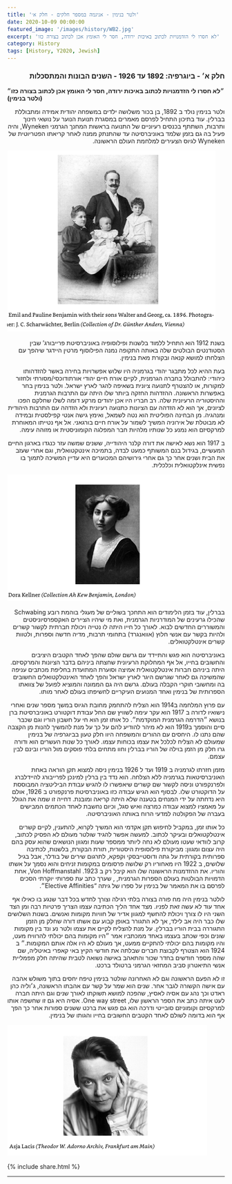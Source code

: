 ```yaml
---
title: 'ולטר בנימין - אניגמה במספר חלקים - חלק א׳'
date: 2020-10-09 00:00:00
featured_image: '/images/history/WB2.jpg'
excerpt: 'לא חסרו לי הזדמנויות לכתוב באיכות ירודה, חסר לי האומץ אכן לכתוב בצורה כזו'
category: History
tags: [History, Y2020, Jewish]
---
```


<h3 align="right"><strong>חלק א׳ - ביוגרפיה: 1892 עד 1926 - השנים הבונות והמתסכלות
</strong></h3>


<strong>
״לא חסרו לי הזדמנויות לכתוב באיכות ירודה, חסר לי האומץ אכן לכתוב בצורה כזו״ (ולטר בנימין)
</strong>


<p dir="rtl"> 
ולטר בנימין נולד ב 1892, בן בכור משלושה ילדים במשפחה יהודית אמידה ומתבוללת בברלין. עוד בתיכון התחיל לפרסם מאמרים במסגרת תנועת הנוער על נושאי חינוך ותרבות, השתתף בכנסים רעיוניים של התנועה בראשות המחנך הגרמני Wyneken, והיה פעיל בה גם בזמן שלמד באוניברסיטה עד שהתנתק ממנה לאחר קריאתו הפטריוטית של Wyneken לגיוס הצעירים למלחמת העולם הראשונה.
</p>

<div class="gallery" data-columns="1">
	<img src="/images/history/WB3.png">
</div>


<p dir="rtl"> 
בשנת 1912 הוא התחיל ללמוד בלשנות ופילוסופיה באוניברסיטת פרייבורג’ שבין הסטודנטים הבולטים שלה באותה התקופה נמנה הפילוסוף מרטין היידגר שיהפך עם הצלחתו למושא קנאה ובקורת מאת בנימין.
</p>


<p dir="rtl">
בעת ההיא לכל מתבגר יהודי בגרמניה היו שלוש אפשרויות בחירה באשר להזדהותו כיהודי: להתבולל בחברה הגרמנית, לקיים אורח חיים יהודי אורתודוכסי/מסורתי ולחזור למקורות, או להצטרף לתנועה ציונית בשאיפה להגר לארץ ישראל. ולטר בנימין בחר באפשרות הראשונה. ההזדהות החזקה ביותר שלו היתה עם התרבות הגרמנית וההיסטוריה הרעיונית שלה. רב חבריו היו אכן יהודים מרקע דומה לשלו שחלקם הפכו לציונים, אך הוא לא הזדהה עם הציונות כתנועה רעיונית ולא הזדהה עם התרבות היהודית ומנהגיה. מן הבחינה הפוליטית הוא נטה לשמאל, ואימץ גישה אנטי קפילסטית ובמידה לא מבוטלת של אירוניה המשיך לשמור על אורח חיים בורגאני. אל אף נטייתו המאוחרת למרקסיזם הוא נמנע כל שנותיו מלהיות חבר המפלגה הקומוניסטית או מזוהה עימה.
</p>

<p dir="rtl">
ב 1917 הוא נשא לאישה את דורה קלנר היהודייה, ששנים שמשה עזר כנגדו בארגון החיים המעשיים, בגידול בנם המשותף כמעט לבדה, בתמיכה אינטקטואלית, וגם אחרי שעזב את הבית ושנים אחר כך גם אחרי גירושיהם המכוערים היא עדיין המשיכה לתמוך בו נפשית אינלקטואלית וכלכלית.
</p>

<div class="gallery" data-columns="1">
	<img src="/images/history/Dora.png">
</div>

<p dir="rtl">
בברלין, עוד בזמן הלימודים הוא התחכך בשוליים של מעגלי בוהמת רובע Schwabing שהכילו גרעינים של המודרניות הגרמנית, ואת מי שיהיו הציירים האקספרסיוניסטים והמשוררים החדשים לבוא. לאורך כל חייו היתה לו נטייה ויכולת חברתית לקשור קשרים ולהיות בקשר עם אנשי חלוץ (אוואנגרד) בתחומי תרבות, מדיה חדשה וספרות, ולטוות קשרים אינטלקטואלים.
</p>

<p dir="rtl">
באוניברסיטה הוא פגש  והתיידד עם גרשם שולם שהפך לאחד הקטבים היציבים והחשובים בחייו, אל אף המחלוקת הרעיונית שחצתה ביניהם בדבר הציונות והמרקסיזם. היתה ביניהם חברות אינטלקטואלית אמיצה וסוערת המתועדת בחליפת מכתבים עניפה שהמשיכה גם לאחר שגרשם היגר לארץ ישראל והפך לאחד האינטלקטואלים החשובים בה ומחשובי חוקרי הקבלה בעולם. גרשם היה גם הממונה והמוציא לפועל של צוואתו הספרותית של בנימין ואחד המנועים העיקריים לחשיפתו בעולם לאחר מותו. 
</p>

<p dir="rtl">
עם פרוץ המלחמה ב1914 הוא הצליח להתחמק מחובת הגיוס במשך מספר שנים ואחרי נישואיו לדורה ב 1917 הוא עקר עימה לשוויץ שם החל עבודת דוקטורט באוניברסיטת ברן בנושא ״הדרמה הגרמנית המוקדמת״. כל אותו זמן הוא חי על חשבון הוריו וגם שכבר סיים והוסמך ב1919 הוא לא מיהר להודיע להם על כך על מנת להמשיך להנות מן הקצבה שהם נתנו לו. היחסים עם ההורים והמשפחה היוו חלק טעון בביוגרפיה של בנימין שמעולם לא הצליח לכלכל את עצמו בכוחות עצמו. לאורך כל שנות העשרים הוא ודורה גרו חלק מן הזמן בוילה של הוריו בברלין וחוו מתחים בלתי פוסקים מול הוריו ובינם לבין עצמם.
</p>

<p dir="rtl">
מזמן חזרתו לגרמניה ב 1919 ועד ל 1926 בנימין ניסה למצוא תקן הוראה באחת האוניברסיטאות בגרמניה ללא הצלחה. הוא נדד בין ברלין למינכן לפרייבורג להיידלברג ולפרנקפורט וניסה לקשור שם קשרים שיאפשרו לו להגיש עבודת הביליטציה המבוססת על הדוקטורט שלו. לבסוף הוא הגיש עבודה כזו באוניברסיטת פרנקפורט ב 1926, אולם היא נדחתה על ידי המנחים בטענה שלא היתה קריאה ומובנת. דחייה זו שמה את הגולל על מאמציו למצוא עבודה כמרצה ואיש סגל, וכיום נחשבת לאחד הכתמים המבישים בעברה של הפקולטה למדעי הרוח באותה האוניברסיטה.
</p> 

<p dir="rtl">
כל אותו זמן, במקביל לחיפוש תקן אקדמי הוא המשיך לקרוא, להתענין, לקיים קשרים אינטלקטואלים ובעיקר לכתוב. למעשה אפשר להגיד שולטר מעולם לא הפסיק לכתוב, קרוב לוודאי שעטו מעולם לא נחה ליותר ממספר שעות ומגוון הנושאים שהוא עסק בהם היה עצום ומגוון: מביקורת פילוסופית היסטורית, תורת הבקורת, בלשנות, לכתיבה ספרותית בקורתית על גתה ודוסטייבסקי וקפקא, לתרגום שירים של בודלר, אבל בגיל שלושים, ב 1922 היו מאחוריו רק שלושה פרסומים במקומות זניחים והוא נסמך על אשתו והוריו. את ההזדמנות הראשונה שלו הוא קיבל רק ב 1923. Von Hoffmanstahl, אחת הדמויות הבולטות בעולם הספרות הגרמנית, , שערך כתב עת ספרותי יוקרתי הסכים לפרסם בו את המאמר של בנימין על ספרו של גיתה “Elective Affinities״.
</p> 



<p dir="rtl">
לולטר בנימין היה מח פורה בצורה בלתי רגילה וצורך לחדש בכל דבר שנגע בו כאילו אף אחד עוד לא עשה זאת לפניו.  מצד אחד הליך הכתיבה עצמו הצריך פרטיות רבה ומן הצד השני היו לו צורך ויכולת להחשף למגוון אדיר של חוויות מקומות ואנשים. בשנות השלושים שלו כבר היה אב לילד, אך לא התגורר באופן קבוע עם אשתו דורה שחלק מן הזמן התגוררה בבית הוריו בברלין. על מנת להצליח לקיים את עצמו ולטר נע ונד בין מקומות שונים וכפי שכתב בעצמו באחד ממכתביו אמר ״היו מקומות בהם יכולתי להרוויח מעט, והיו מקומות בהם יכולתי להתקיים ממעט, אך מעולם לא היו אלה אותם המקומות.״ ב 1924 הוא הצטרף לקבוצת חברים שבלתה את חודשי הקיץ באי קאפרי באיטליה, שם שהה מספר חודשים בחדר שכור והתאהב באישה נשואה לטבית שהיתה חלק מפמליית אנשי התיאטרון סביב המחזאי הגרמני ברטולד ברכט. 
</p> 

<p dir="rtl">
זו לא הפעם הראשונה וגם לא האחרונה שולטר בנימין טיפח יחסים בתוך משולש אהבה עם אישה הקשורה לגבר אחר. שנים הוא שמר על קשר עם אהבתו הראשונה, ג׳וליה כהן ראדט וכך נהג עם אסיה לאסיץ, שהפכה למושא תשוקתו לאורך שנים וגם היתה חברה לעט איתה כתב את הספר הראשון שלו, One way street. אסיה היא גם זו שחשפה אותו למרקסיזם וקומוניזם סובייטי ודרכה הוא גם פגש את ברכט ששנים ספורות אחר כך הפך אף הוא בדומה לשולם לאחד הקטבים החשובים בחייו והגותו של בנימין.
</p> 


<div class="gallery" data-columns="1">
	<img src="/images/history/Asja.png">
</div>


<!-- 

<strong>
״למקצוע הכתיבה יתרון על פני מקצועות אחרים: יכול אתה להיות עסוק בו מבלי להשתכר פרוטה.״
</strong>


<h4 align="right">מה מקומה של היהדות בהיסטוריה לפי החשיבה החדשה של רוזנצווייג
</h4>

<p dir="rtl">התפיסה הרווחת בקרב ההיסטוריונים והתיאולוגים הנוצרים היתה כי היהדות סיימה את תפקידה בשנת 70 לספירה עם חורבן הבית השני ותפוצת היהודים בגולה, ובעיקר בקרב הזרם האידיאליסטי שם התפיסה היא כי האל מתגשם בתוך תולדות הנצרות. כנגד תפיסה זו יצא רוזנצווייג בטענה כי היהדות היא נצחית (מעל ההיסטוריה), וכי היהודים הם עם הנצח המבשר ומסמן את אחרית הימים שבקץ ההיסטוריה. בניגוד לחוקרים שהפרידו בין שתי תקופות היהדות, לפני ואחרי 70 לספירה, בזמן שהייתה ליהודים ממלכה גשמית לעומת שבתם בגולה, פרנץ רוזנצווייג גורס שאין הבדל בין התקופות וכי בניגוד לאומות אחרות הרואות בעצמאותן הטריטוריאלית את שיא הגשמתם הרי שאצל היהודים שלטון האלוהים הוא משאת הנפש, וכי האלוהים שוכן בתוכם בכל מקום אשר ישבו. גם השפה העברית וגם חוקי התורה הם מחוץ לזמן, כיוון שהם לשון קודש וחוקי קודש, ולפיכך אין הזמן עושה בהם שינויים כמו אצל האומות האחרות. למעשה אומר רוצנווייג כי עם ישראל הוא גולה נצחי מראשית ימיו. אברהם הגיע מארם, בני יעקב ירדו מצריימה, וגם שחזרו לארץ כנען הבטחת האלוהים היא שמקנה להם קנין בארץ ולא זכות הכיבוש הפיזי. אם לסכם, הרי שלפי רוזנצווייג תפקידו של העם היהודי הוא לסמל את התקווה הגלומה באחרית הימים, בנצח שהוא מחוץ להיסטוריה.
</p> 

<h4 align="right">יחסו של רוזנצווייג לציונים
</h4>

<p dir="rtl">על פי האמור לעיל ניתן היה להניח כי רוזנצווייג היה מתנגד לציונות שתכליתה מימוש לאומי יהודי בארץ ישראל ככל האומות, אולם היחס שלו כפי שעולה מכתביו הוא אמביוולנטי וגם בתוך הציונות הוא ביקש למצוא ביטוי לשאיפת הנצח שהוא תמך בה. לפיכך הוא מפרש את דברי הרצל בדרישתו להקמת חברת מופת בארץ ישראל כביטוי של קפיצה מן הזמן אל הנצח. 
מצד אחד הוא חושש מהפיכת הציונות לחזות הכל בתודעה היהודית, דבר שהוא מתנגד לו בתוקף, אך מצד שני הוא מודע לכח שיש בציונות ולתקווה שהיא נתנה ליהודים רבים שאלמלא היא ייתכן והיו מתבוללים. לפיכך הוא רוצה לאמץ אותה כחלק מן המכלול היהודי.
בכתבים אחרים הוא מתיחס אל הציונות כאל נסיון להביא את המשיח, את קץ הימים, כאן ועכשיו.
מתוך הספר הנפלא של אפריים מאיר, ״כוכב מיעקב״ (ראה מקורות) אני מצטט את המשפט שכתב רוזנצווייג בשנת 1924 ואולי מייצג בצורה נאמנה את תחושותיו המעורבות ביחס לציונות:
</p>

<h5 align="right">
״לעולם לא אהיה ציוני; זאת כדי להסיר כל אי-הבנה. לא אהפך למשהו שלא אוכל להיות. אבל אני מצטער שלא אוכל.״
</h5>

<h4 align="right">אחרית ומורשת
</h4>

<p dir="rtl">
מזמן חזרתו לגרמניה ב 1919 ועד ל 1926 בנימין ניסה למצוא תקן הוראה באחת האוניברסיטאות בגרמניה ללא הצלחה. הוא נדד בין ברלין למינכן לפרייבורג להיידלברג ולפרנקפורט וניסה לקשור שם קשרים שיאפשרו לו להגיש עבודת הביליטציה המבוססת על הדוקטורט שלו. לבסוף הוא הגיש עבודה כזו באוניברסיטת פרנקפורט ב 1926, אולם היא נדחתה על ידי המנחים בטענה שלא היתה קריאה ומובנת. דחייה זו שמה את הגולל על מאמציו למצוא עבודה כמרצה ואיש סגל, וכיום נחשבת לאחד הכתמים המבישים בעברה של הפקולטה למדעי הרוח באותה האוניברסיטה.
</p> 

<p dir="rtl">
פרנץ רוזנצווייג הניח אחריו מורשת ענפה במספר תחומים ואצל מספר קהילות. בעולם הפילוסופיה עדיין נכתבים חיבורים על החשיבה החדשה שניסח, אך נראה שעיקר מורשתו היא בעולם התיאולוגיה, ביחסי נצרות-יהדות ובפרשנות שהציע למקומה של היהדות בהיסטוריה. באוניברסיטה העברית קיימת קתדרה על שמו העוסקת בספרות ותרבות יהודית-גרמנית. 
</p> 

<h4 align="right"><strong>מקורות וקישורים</strong></h4>

[אפרים מאיר, כוכב מיעקב, הוצאת מאגנס, 1994](https://www.magnespress.co.il/book/%D7%9B%D7%95%D7%9B%D7%91_%D7%9E%D7%99%D7%A2%D7%A7%D7%91-3249)

[Mendes-Flohr, Paul. Martin Buber. Yale University](https://yalebooks.yale.edu/book/9780300153040/martin-buber)

[Franz Rosenzweig, Stanford Encyclopedia of Philosophy, by Benjamin Pollock](https://plato.stanford.edu/archives/spr2019/entries/rosenzweig/)

[פרנץ רוזנצווייג – מקבץ דברי הגות ופרקי חיים](https://franzrosenzweig.wordpress.com/)

<br>
 -->

{% include share.html %} 

---

<!-- <p dir="rtl"> </p> -->
